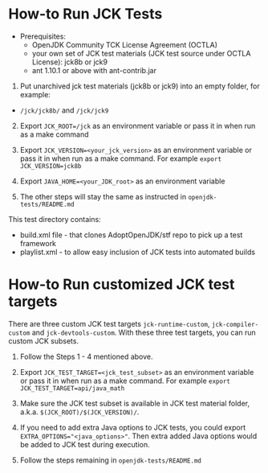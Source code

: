 <!--
# Licensed under the Apache License, Version 2.0 (the "License");
# you may not use this file except in compliance with the License.
# You may obtain a copy of the License at
#
#      http://www.apache.org/licenses/LICENSE-2.0
#
# Unless required by applicable law or agreed to in writing, software
# distributed under the License is distributed on an "AS IS" BASIS,
# WITHOUT WARRANTIES OR CONDITIONS OF ANY KIND, either express or implied.
# See the License for the specific language governing permissions and
# limitations under the License.
-->

# How-to Run JCK Tests

* Prerequisites:
  * OpenJDK Community TCK License Agreement (OCTLA)
  * your own set of JCK test materials (JCK test source under OCTLA License): jck8b or jck9
  * ant 1.10.1 or above with ant-contrib.jar


1. Put unarchived jck test materials (jck8b or jck9) into an empty folder, for example:
* `/jck/jck8b/` and `/jck/jck9`

2. Export `JCK_ROOT=/jck` as an environment variable or pass it in when run as a make command

3. Export `JCK_VERSION=<your_jck_version>` as an environment variable or pass it in when run as a make command. For example `export JCK_VERSION=jck8b` 

4. Export `JAVA_HOME=<your_JDK_root>` as an environment variable

5. The other steps will stay the same as instructed in `openjdk-tests/README.md`


This test directory contains:
  * build.xml file - that clones AdoptOpenJDK/stf repo to pick up a test framework
  * playlist.xml - to allow easy inclusion of JCK tests into automated builds


# How-to Run customized JCK test targets

There are three custom JCK test targets `jck-runtime-custom`, `jck-compiler-custom` and `jck-devtools-custom`. With these three test targets, you can run custom JCK subsets.

1. Follow the Steps 1 - 4 mentioned above. 

2. Export `JCK_TEST_TARGET=<jck_test_subset>` as an environment variable or pass it in when run as a make command. For example `export JCK_TEST_TARGET=api/java_math`

3. Make sure the JCK test subset is available in JCK test material folder, a.k.a. `$(JCK_ROOT)/$(JCK_VERSION)/`.

4. If you need to add extra Java options to JCK tests, you could export `EXTRA_OPTIONS="<java_options>"`. Then extra added Java options would be added to JCK test during execution.

5. Follow the steps remaining in `openjdk-tests/README.md`